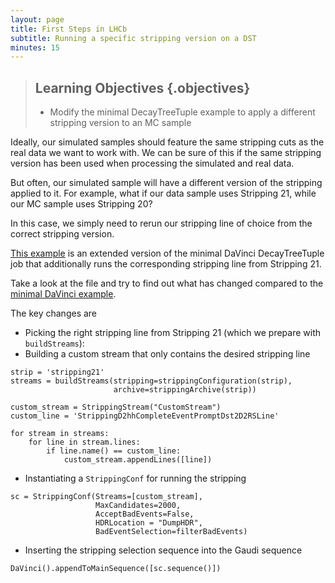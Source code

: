 ```yaml
---
layout: page
title: First Steps in LHCb
subtitle: Running a specific stripping version on a DST
minutes: 15
---
```

> ## Learning Objectives {.objectives}
>
> * Modify the minimal DecayTreeTuple example to apply a different stripping version to an MC sample

Ideally, our simulated samples should feature the same stripping cuts as the real data we want to work with.
We can be sure of this if the same stripping version has been used when processing the simulated and real data.

But often, our simulated sample will have a different version of the stripping applied to it.
For example, what if our data sample uses Stripping 21, while our MC sample uses Stripping 20?

In this case, we simply need to rerun our stripping line of choice from the correct stripping version.

[This example](code/14-rerun-stripping/options.py) is an extended version of the minimal DaVinci DecayTreeTuple job that additionally runs the corresponding stripping line from Stripping 21.

Take a look at the file and try to find out what has changed compared to the [minimal DaVinci example](./code/09-ntuple_options.py).

The key changes are

 - Picking the right stripping line from Stripping 21 (which we prepare with `buildStreams`):
 - Building a custom stream that only contains the desired stripping line

``` {.python}
strip = 'stripping21'
streams = buildStreams(stripping=strippingConfiguration(strip),
                       archive=strippingArchive(strip))

custom_stream = StrippingStream("CustomStream")
custom_line = 'StrippingD2hhCompleteEventPromptDst2D2RSLine'

for stream in streams:
    for line in stream.lines:
        if line.name() == custom_line:
            custom_stream.appendLines([line])
```

 - Instantiating a `StrippingConf` for running the stripping

``` {.python}
sc = StrippingConf(Streams=[custom_stream],
                   MaxCandidates=2000,
                   AcceptBadEvents=False,
                   HDRLocation = "DumpHDR",
                   BadEventSelection=filterBadEvents)
```

 - Inserting the stripping selection sequence into the Gaudi sequence

``` {.python}
DaVinci().appendToMainSequence([sc.sequence()])
```

